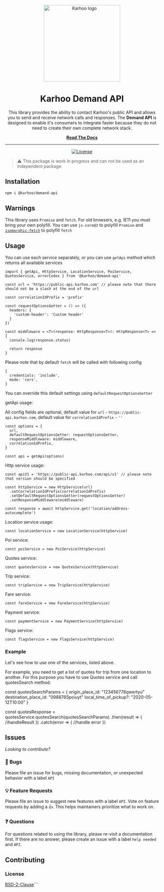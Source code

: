 <div align="center">
<a href="https://karhoo.com">
  <img
    alt="Karhoo logo"
    width="250px"
    src="https://cdn.karhoo.com/s/images/logos/karhoo_logo.png"
  />
</a>

<h1>Karhoo Demand API</h1>

This library provides the ability to contact Karhoo's public API and allows you to send and receive network calls and responses. The **Demand API** is designed to enable it's consumers to integrate faster because they do not need to create their own complete network stack.
<br />

[**Read The Docs**](https://developer.karhoo.com/reference#karhoo-api-explorer)

<hr />

[![License](https://img.shields.io/badge/License-BSD%202--Clause-orange.svg)](https://opensource.org/licenses/BSD-2-Clause)

</div>

> ⚠️ This package is work in progress and can not be used as an independent package.

## Installation

```sh
npm i @karhoo/demand-api
```

## Warnings

This library uses `Promise` and `fetch`. For old browsers, e.g. IE11 you must bring your own polyfill. You can use `js-core@3` to polyfill `Promise` and [`isomorphic-fetch`](https://www.npmjs.com/package/isomorphic-fetch) to polyfill `fetch`

## Usage

You can use each service separately, or you can use `getApi` method which returns all available services

```
import { getApi, HttpService, LocationService, PoiService, QuotesService, errorCodes } from '@karhoo/demand-api'

const url = 'https://public-api.karhoo.com' // please note that there should not be a slash at the end of the url

const correlationIdPrefix = 'prefix'

const requestOptionsGetter = () => ({
  headers: {
    'custom-header': 'Custom header'
  }
})

const middleware = <T>(response: HttpResponse<T>): HttpResponse<T> => {
  console.log(response.status)

  return response
}

```

Please note that by default `fetch` will be called with following config

```
{
  credentials: 'include',
  mode: 'cors',
}
```

You can override this default settings using `defaultRequestOptionsGetter`

getApi usage:

All config fields are optional, default value for `url` - `https://public-api.karhoo.com`, default value for `correlationIdPrefix` - `''`

```
const options = {
  url,
  defaultRequestOptionsGetter: requestOptionsGetter,
  responseMiddleware: middleware,
  correlationIdPrefix,
}

const api = getApi(options)

```

Http service usage:

```
const apiV1 = 'https://public-api.karhoo.com/api/v1' // please note that version should be specified

const httpService = new HttpService(url)
  .setCorrelationIdPrefix(correlationIdPrefix)
  .setDefaultRequestOptionsGetter(requestOptionsGetter)
  .setResponseMiddleware(middleware)

const response = await httpService.get('location/address-autocomplete')
```

Location service usage:

```
const locationService = new LocationService(httpService)
```

Poi service:

```
const poiService = new PoiService(httpService)
```

Quotes service:

```
const quotesService = new QuotesService(httpService)
```

Trip service:

```
const tripService = new TripService(httpService)
```

Fare service:

```
const fareService = new FareService(httpService)

```

Payment service:

```
const paymentService = new PaymentService(httpService)

```

Flags service:

```
const flagsService = new FlagsService(httpService)

```

### Example

Let's see how to use one of the services, listed above.

For example, you need to get a list of quotes for trip from one location to another. For this purpose you have to use Quotes service and call quotesSearch method:

const quotesSearchParams = {
origin_place_id: "123456778qwertyu"
destination_place_id: "0988765poiuyt"
local_time_of_pickup?: "2020-05-12T10:00"
}

const quotesResponse =
quotesService.quotesSearch(quotesSearchParams)
.then(result => {
//handleResult
})
.catch(error => {
//handle error
})

## Issues

_Looking to contribute?_

### 🐛 Bugs

Please file an issue for bugs, missing documentation, or unexpected behavior with a label `API`

### 💡 Feature Requests

Please file an issue to suggest new features with a label `API`. Vote on feature requests by adding
a 👍. This helps maintainers prioritize what to work on.

### ❓ Questions

For questions related to using the library, please re-visit a documentation first. If there are no answer, please create an issue with a label `help needed` and `API`.

## Contributing

### License

[BSD-2-Clause](../LICENSE)```

```

```
